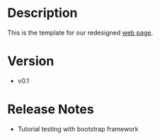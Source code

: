 # Description

This is the template for our redesigned [web page][mfls].

# Version

*	v0.1

# Release Notes

*	Tutorial testing with bootstrap framework



[mfls]: (http://www.mflaachersee.de)